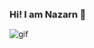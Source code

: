 ### Hi! I am Nazarn 👋
![gif](https://user-images.githubusercontent.com/86600317/163323808-7bf7c6e9-f49c-4ebd-9e6d-18b31e9aa43d.png)



